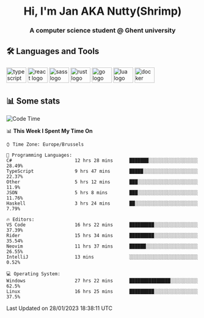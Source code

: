<h1 align="center">Hi, I'm Jan AKA Nutty(Shrimp)</h1>
<h3 align="center">A computer science student @ Ghent university</h3>

<h2 align="left">🛠️ Languages and Tools</h2>

###

<div align="left">
  <img src="https://cdn.jsdelivr.net/gh/devicons/devicon/icons/typescript/typescript-original.svg" height="40" width="52" alt="typescript logo"  />
  <img src="https://cdn.jsdelivr.net/gh/devicons/devicon/icons/react/react-original.svg" height="40" width="52" alt="react logo"  />
  <img src="https://cdn.jsdelivr.net/gh/devicons/devicon/icons/sass/sass-original.svg" height="40" width="52" alt="sass logo"  />
  <img src="https://cdn.jsdelivr.net/gh/devicons/devicon/icons/rust/rust-plain.svg" height="40" width="52" alt="rust logo"  />
  <img src="https://cdn.jsdelivr.net/gh/devicons/devicon/icons/go/go-original.svg" height="40" width="52" alt="go logo"  />
  <img src="https://cdn.jsdelivr.net/gh/devicons/devicon/icons/lua/lua-original.svg" height="40" width="52" alt="lua logo"  />
  <img src="https://cdn.jsdelivr.net/gh/devicons/devicon/icons/docker/docker-original.svg" height="40" width="52" alt="docker logo"  />
</div>

<h2>📊 Some stats</h2>

<!--START_SECTION:waka-->
![Code Time](http://img.shields.io/badge/Code%20Time-2%2C492%20hrs%2015%20mins-blue)

📊 **This Week I Spent My Time On** 

```text
⌚︎ Time Zone: Europe/Brussels

💬 Programming Languages: 
C#                       12 hrs 28 mins      ███████░░░░░░░░░░░░░░░░░░   28.49% 
TypeScript               9 hrs 47 mins       █████░░░░░░░░░░░░░░░░░░░░   22.37% 
Other                    5 hrs 12 mins       ███░░░░░░░░░░░░░░░░░░░░░░   11.9% 
JSON                     5 hrs 8 mins        ███░░░░░░░░░░░░░░░░░░░░░░   11.76% 
Haskell                  3 hrs 24 mins       ██░░░░░░░░░░░░░░░░░░░░░░░   7.79%

🔥 Editors: 
VS Code                  16 hrs 22 mins      █████████░░░░░░░░░░░░░░░░   37.39% 
Rider                    15 hrs 34 mins      █████████░░░░░░░░░░░░░░░░   35.54% 
Neovim                   11 hrs 37 mins      ██████░░░░░░░░░░░░░░░░░░░   26.55% 
IntelliJ                 13 mins             ░░░░░░░░░░░░░░░░░░░░░░░░░   0.52%

💻 Operating System: 
Windows                  27 hrs 22 mins      ███████████████░░░░░░░░░░   62.5% 
Linux                    16 hrs 25 mins      █████████░░░░░░░░░░░░░░░░   37.5%

```


 Last Updated on 28/01/2023 18:38:11 UTC
<!--END_SECTION:waka-->
